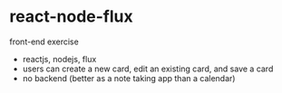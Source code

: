 # react-node-flux

front-end exercise 

- reactjs, nodejs, flux
- users can create a new card, edit an existing card, and save a card
- no backend (better as a note taking app than a calendar)
